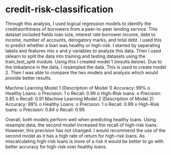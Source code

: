# credit-risk-classification

Through this analysis, I used logical regression models to identify the creditworthiness of borrowers from a peer-to-peer lending service. This dataset included fields loan size, interest rate borrower income, debt to income, number of accounts, derogatory marks, and total debt. I used this to predict whether a loan was healthy or high-risk. I started by separating labels and features into x and y variables to analyze this data. Then I used sklearn to split the data into training and testing datasets using the train_test_split module. Using this I created model 1 (results below). Due to the imbalance in the data, I resampled the data. This is used to create model 2. Then I was able to compare the two models and analysis which would provide better results.

Machine Learning Model 1 (Description of Model 1)
Accuracy: 99%
  o	Healthy Loans:
    o	Precision: 1
    o	Recall: 0.99 
  o	High-Risk loans:
    o	Precision: 0.85
    o	Recall: 0.91
Machine Learning Model 2 (Description of Model 2)
Accuracy: 99% 
  o	Healthy Loans:
    o	Precision: 1
    o	Recall: 0.99 
  o	High-Risk loans:
    o	Precision: 0.84
    o	Recall: 0.99

Overall, both models perform well when predicting healthy loans. Using resample data, the second model increased the recall of high-risk loans. However, this precision has not changed. I would recommend the use of the second model as it has a high rate of return for high-risk loans. As miscalculating high-risk loans is more of a risk it would be better to go with better accuracy for high-risk over healthy loans.
